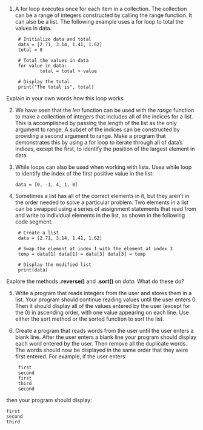 1. A for loop executes once for each item in a collection. The collection can be a range of integers constructed by calling the range function. It can also be a list. The following example uses a for loop to total the values in data.



        # Initialize data and total
        data = [2.71, 3.14, 1.41, 1.62] 
        total = 0

        # Total the values in data
        for value in data: 
                total = total + value

        # Display the total
        print("The total is", total)
    
    
    
 Explain in your own words how this loop works   
    
    
2. We have seen that the *len* function can be used with the *range* function to make a collection of integers that includes all of the indices for a list. This is accomplished by passing the length of the list as the only argument to range. A subset of the indices can be constructed by providing a second argument to range. Make a program that demonstrates this by using a for loop to iterate through all of data’s indices, except the first, to identify the position of the largest element in data.

3. While loops can also be used when working with lists. Usea while loop to identify the index of the first positive value in the list:

   
       data = [0, -1, 4, 1, 0]


4. Sometimes a list has all of the correct elements in it, but they aren’t in the order needed to solve a particular problem. Two elements in a list can be swapped using a series of assignment statements that read from and write to individual elements in the list, as shown in the following code segment.



        # Create a list
        data = [2.71, 3.14, 1.41, 1.62]

        # Swap the element at index 1 with the element at index 3
        temp = data[1] data[1] = data[3] data[3] = temp

        # Display the modified list
        print(data)


      
Explore the methods **.reverse()** and **.sort()** on *data*. What do these do?

5. Write a program that reads integers from the user and stores them in a list. Your program should continue reading values until the user enters 0. Then it should display all of the values entered by the user (except for the 0) in ascending order, with one value appearing on each line. Use either the sort method or the sorted function
to sort the list.


6. Create a program that reads words from the user until the user enters a blank line. After the user enters a blank line your program should display each word entered by the user. Then remove all the duplicate words. The words should now be displayed in
the same order that they were first entered. For example, if the user enters:
    
    
        first
        second
        first
        third
        second


then your program should display:


    first
    second
    third


